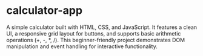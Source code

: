 # calculator-app
A simple calculator built with HTML, CSS, and JavaScript. It features a clean UI, a responsive grid layout for buttons, and supports basic arithmetic operations (+, -, *, /). This beginner-friendly project demonstrates DOM manipulation and event handling for interactive functionality.
